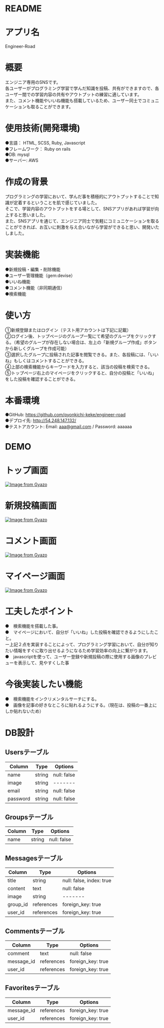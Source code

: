 # README

# アプリ名
Engineer-Road

# 概要
エンジニア専用のSNSです。
<br />
各ユーザーがプログラミング学習で学んだ知識を投稿、共有ができますので、各ユーザー間での学習内容の共有やアウトプットの練習に適しています。
<br />
また、コメント機能やいいね機能も搭載しているため、ユーザー同士でコミュニケーションも取ることができます。

# 使用技術(開発環境)
●言語： HTML, SCSS, Ruby, Javascript
<br />
●フレームワーク： Ruby on rails
<br />
●DB: mysql
<br />
●サーバー: AWS

# 作成の背景
プログラミングの学習において、学んだ事を積極的にアウトプットすることで知識が定着するということを肌で感じていました。
<br />
そこで、学習内容のアウトプットをする場として、SNSアプリがあれば学習が向上すると思いました。
<br />
また、SNSアプリを通じて、エンジニア同士で気軽にコミュニケーションを取ることができれば、お互いに刺激を与え合いながら学習ができると思い、開発いたしました。

# 実装機能
●新規投稿・編集・削除機能
<br />
●ユーザー管理機能（gem:devise）
<br />
●いいね機能
<br />
●コメント機能（非同期通信）
<br />
●検索機能

# 使い方
①新規登録またはログイン（テスト用アカウントは下記に記載）
<br />
②ログイン後、トップページのグループ一覧にて希望のグループをクリックする。（希望のグループが存在しない場合は、左上の「新規グループ作成」ボタンから新しくグループを作成可能）
<br />
③選択したグループに投稿された記事を閲覧できる。また、各投稿には、「いいね」もしくはコメントすることができる。
<br />
④上部の検索機能からキーワードを入力すると、該当の投稿を検索できる。
<br />
⑤トップページ右上のマイページをクリックすると、自分の投稿と「いいね」をした投稿を確認することができる。

# 本番環境
●GitHub: https://github.com/pyonkichi-keke/engineer-road
<br />
●デプロイ先: http://54.248.147.132/
<br />
●テストアカウント: Email: aaa@gmail.com / Password: aaaaaa

# DEMO
# トップ画面
[![Image from Gyazo](https://i.gyazo.com/ceb58172740b648faff47e56844e3c24.gif)](https://gyazo.com/ceb58172740b648faff47e56844e3c24)
# 新規投稿画面
[![Image from Gyazo](https://i.gyazo.com/2ff6a3ff39759c9aa7570a93e91e589b.gif)](https://gyazo.com/2ff6a3ff39759c9aa7570a93e91e589b)
# コメント画面
[![Image from Gyazo](https://i.gyazo.com/a6f782d4a44bd7afd18c5c3b39c1d671.gif)](https://gyazo.com/a6f782d4a44bd7afd18c5c3b39c1d671)
# マイページ画面
[![Image from Gyazo](https://i.gyazo.com/31ef8e66fe1913ef0d728ed4d231d579.gif)](https://gyazo.com/31ef8e66fe1913ef0d728ed4d231d579)

# 工夫したポイント
●　検索機能を搭載した事。
<br />
●　マイページにおいて、自分が「いいね」した投稿を確認できるようにしたこと。
<br />
ー上記２点を実装することによって、プログラミング学習において、自分が知りたい情報をすぐに取り出せるようになるため学習効率の向上に繋がります。
<br />
●　javascriptを使って、ユーザー登録や新規投稿の際に使用する画像のプレビューを表示して、見やすくした事

# 今後実装したい機能
●　検索機能をインクリメンタルサーチにする。
<br />
●　画像を記事の好きなところに貼れるようにする。（現在は、投稿の一番上にしか貼れないため）

# DB設計
## Usersテーブル
  |Column|Type|Options|
  |------|----|-------|
  |name|string|null: false|
  |image|string|-------|
  |email|string|null: false|
  |password|string|null: false|

## Groupsテーブル
  |Column|Type|Options|
  |------|----|-------|
  |name|string|null: false|

## Messagesテーブル
  |Column|Type|Options|
  |------|----|-------|
  |title|string|null: false, index: true|
  |content|text|null: false|
  |image|string|-------|
  |group_id|references|foreign_key: true|
  |user_id|references|foreign_key: true|

## Commentsテーブル
  |Column|Type|Options|
  |------|----|-------|
  |comment|text|null: false|
  |message_id|references|foreign_key: true|
  |user_id|references|foreign_key: true|
  
## Favoritesテーブル
  |Column|Type|Options|
  |------|----|-------|
  |message_id|references|foreign_key: true|
  |user_id|references|foreign_key: true|
    
  
